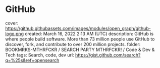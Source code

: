 # GitHub

cover: https://github.githubassets.com/images/modules/open_graph/github-logo.png
created: March 16, 2022 2:13 AM (UTC)
description: GitHub is where people build software. More than 73 million people use GitHub to discover, fork, and contribute to over 200 million projects.
folder: BOOKMRKS-MTHRFCKR / SEARCH PARTY MTHRFCKR! / Code & Dev & Tech
tags: Search, code, dev
url: https://gist.github.com/search?q=%25s&ref=opensearch